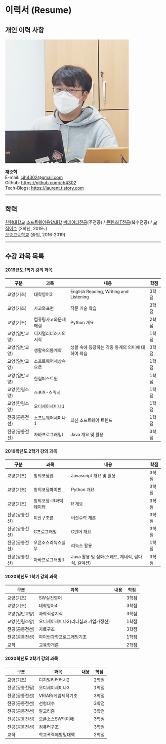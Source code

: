 # 이력서 (Resume)  

## 개인 이력 사항  

<img src=profile.jpg height=400 weight=400>  

**채준혁**  
E-mail: cjh4302@gmail.com  
Github: https://github.com/ch4302  
Tech-Blogs: https://laurent.tistory.com 

  
---
## 학력  
[한림대학교][hallym] [소프트웨어융합대학][swcvg] [빅데이터전공][bigdata](주전공) / [콘텐츠IT전공][contentsit](복수전공) / [교직이수][teaching] (2학년, 2019~)  
[오송고등학교][osong] (졸업, 2016-2019)  


---  
## 수강 과목 목록
#### 2019년도 1학기 강의 과목  
|구분|과목|내용|학점|
|---|---|---|---|
|교양(기초)|대학영어3|English Reading, Writing and Listening|3학점|
|교양(기초)|사고와표현|작문 기술 학습|3학점|
|교양(기초)|컴퓨팅사고와문제해결|Python 개요|2학점|
|교양(일반교양)|디지털리터러시의시작||1학점|
|교양(일반교양)|생활속의통계학|생활 속에 등장하는 각종 통계의 의미에 대하여 학습|3학점|
|교양(일반교양)|소프트웨어세상속으로||1학점|
|교양(일반교양)|한림퍼스트원||1학점|
|교양(한림소양)|스포츠-스쿼시||1학점|
|교양(한림소양)|오디세이세미나1||1학점|
|전공(공통전선)|소프트웨어세미나1|최신 소프트웨어 트렌드|1학점|
|전공(공통전선)|자바프로그래밍I|Java 개요 및 활용|3학점|

#### 2019학년도 2학기 강의 과목
|구분|과목|내용|학점|
|---|---|---|---|
|교양(기초)|창의코딩웹|Javascript 개요 및 활용|3학점|
|교양(기초)|창의코딩파이썬|Python 개요|3학점|
|교양(기초)|창의코딩-R과빅데이터|R 개요|3학점|
|전공(공통전선)|이산구조론|이산수학 개론|3학점|
|전공(공통전선)|C프로그래밍|C언어 개요|3학점|
|전공(공통전선)|오픈소스리눅스실무|리눅스 활용|1학점|
|전공(공통전선)|자바프로그래밍II|Java 활용 및 심화(스레드, 제네릭, 람다식, 컬렉션)|3학점|

#### 2020학년도 1학기 강의 과목
|구분|과목|내용|학점|
|---|---|---|---|
|교양(기초)|SW실전영어||3학점|
|교양(기초)|대학영어4||3학점|
|교양(일반교양)|과학적성지식||3학점|
|교양(한림소양)|오디세이세미나2(리더십과 기업가정신)||1학점|
|전공(공통전선)|자료구조||3학점|
|전공(공통전선)|파이썬과학프로그래밍기초||1학점|
|교직|교육학개론||2학점|

#### 2020학년도 2학기 강의 과목
|구분|과목|내용|학점|
|---|---|---|---|
|교양(기초)|디지털리터러시2||2학점|
|전공(공통전필)|오디세이세미나3||1학점|
|전공(공통전선)|VR/AR/게임제작기초||3학점|
|전공(공통전선)|선형대수||3학점|
|전공(공통전선)|알고리즘||3학점|
|전공(공통전선)|오픈소스SW의이해||3학점|
|전공(공통전선)|컴퓨터구조||3학점|
|교직|학교폭력예방및대책||2학점|















[github]:https://github.com/ch4302
[osong]:http://school.cbe.go.kr/os-h
[hallym]:https://www.hallym.ac.kr
[swcvg]:https://hlsw.hallym.ac.kr
[bigdata]:https://sw.hallym.ac.kr/index.php?mp=2_2
[contentsit]:https://sw.hallym.ac.kr/index.php?mp=2_3
[teaching]:https://cge.hallym.ac.kr/
[cnm]:http://school.cbe.go.kr/cjnam-m/M01/

